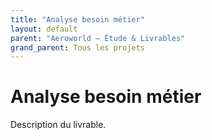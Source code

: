 ```yaml
---
title: "Analyse besoin métier"
layout: default
parent: "Aeroworld — Étude & Livrables"
grand_parent: Tous les projets
---
```


# Analyse besoin métier

Description du livrable.
